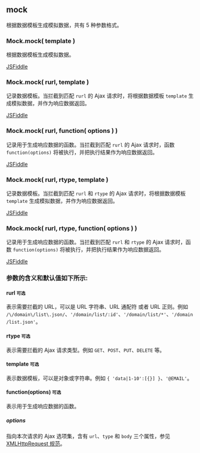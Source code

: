 ## mock

根据数据模板生成模拟数据，共有 5 种参数格式。

### Mock.mock( template )

根据数据模板生成模拟数据。

[JSFiddle](http://jsfiddle.net/nuysoft/Y3rg6/7/)

### Mock.mock( rurl, template )

记录数据模板。当拦截到匹配 `rurl` 的 Ajax 请求时，将根据数据模板 `template` 生成模拟数据，并作为响应数据返回。

[JSFiddle](http://jsfiddle.net/nuysoft/BeENf/6/)

### Mock.mock( rurl, function( options ) )

记录用于生成响应数据的函数。当拦截到匹配 `rurl` 的 Ajax 请求时，函数 `function(options)` 将被执行，并把执行结果作为响应数据返回。

[JSFiddle](http://jsfiddle.net/nuysoft/2s5t5/15/)

### Mock.mock( rurl, rtype, template )
    
记录数据模板。当拦截到匹配 `rurl` 和 `rtype` 的 Ajax 请求时，将根据数据模板 `template` 生成模拟数据，并作为响应数据返回。

[JSFiddle](http://jsfiddle.net/nuysoft/Eq68p/3/)

### Mock.mock( rurl, rtype, function( options ) )

记录用于生成响应数据的函数。当拦截到匹配 `rurl` 和 `rtype` 的 Ajax 请求时，函数 `function(options)` 将被执行，并把执行结果作为响应数据返回。

[JSFiddle](http://jsfiddle.net/nuysoft/6dpV5/5/)

### 参数的含义和默认值如下所示:

#### rurl `可选`

表示需要拦截的 URL，可以是 URL 字符串、URL 通配符 或者 URL 正则。例如 `/\/domain\/list\.json/`、`'/domain/list/:id'`、`'/domain/list/*'`、`'/domain/list.json'`。

#### rtype `可选`

表示需要拦截的 Ajax 请求类型。例如 `GET`、`POST`、`PUT`、`DELETE` 等。

#### template `可选`

表示数据模板，可以是对象或字符串。例如 `{ 'data|1-10':[{}] }`、`'@EMAIL'`。

#### function(options) `可选`
 
表示用于生成响应数据的函数。

##### options

指向本次请求的 Ajax 选项集，含有 `url`、`type` 和 `body` 三个属性，参见 [XMLHttpRequest 规范](https://xhr.spec.whatwg.org/)。
